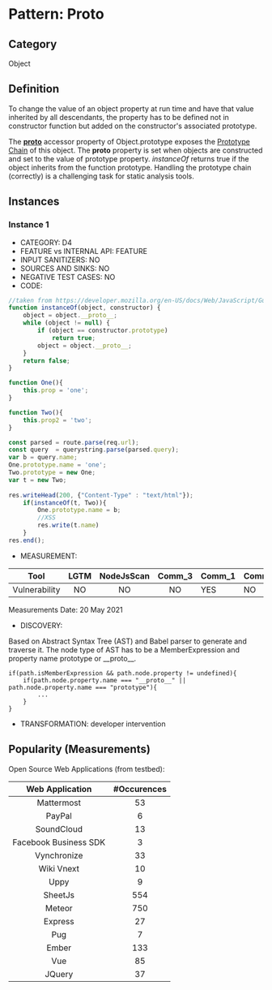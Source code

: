 # Pattern: Proto

## Category

Object

## Definition

To change the value of an object property at run time and have that value inherited by all descendants, the property has to be defined not in constructor function but added on the constructor's associated prototype.

The [__proto__](https://developer.mozilla.org/en-US/docs/Web/JavaScript/Reference/Global_Objects/Object/proto) accessor property of Object.prototype exposes the [Prototype Chain](https://developer.mozilla.org/en-US/docs/Web/JavaScript/Inheritance_and_the_prototype_chain) of this object. The __proto__ property is set when objects are constructed and set to the value of prototype property. _instanceOf_ returns true if the object inherits from the function prototype. Handling the prototype chain (correctly) is a challenging task for static analysis tools. 

## Instances

### Instance 1

- CATEGORY: D4
- FEATURE vs INTERNAL API: FEATURE
- INPUT SANITIZERS: NO
- SOURCES AND SINKS: NO
- NEGATIVE TEST CASES: NO
- CODE:

```javascript
//taken from https://developer.mozilla.org/en-US/docs/Web/JavaScript/Guide/Details_of_the_Object_Model
function instanceOf(object, constructor) {
    object = object.__proto__;
    while (object != null) {
        if (object == constructor.prototype)
            return true;
        object = object.__proto__;
    }
    return false;
}

function One(){
    this.prop = 'one';
}

function Two(){
    this.prop2 = 'two';
}

const parsed = route.parse(req.url);
const query  = querystring.parse(parsed.query);
var b = query.name;
One.prototype.name = 'one';
Two.prototype = new One;
var t = new Two;
        
res.writeHead(200, {"Content-Type" : "text/html"});
	if(instanceOf(t, Two)){
        One.prototype.name = b;
        //XSS
        res.write(t.name)
    }
res.end();
```
- MEASUREMENT:

|     Tool      | LGTM | NodeJsScan | Comm_3 | Comm_1 | Comm_2 | Vulnerable |
| :-----------: | :--: | :--------: | :------: | ------- | --------- | ---------- |
| Vulnerability | NO   |      NO    |    NO   |    YES  |   NO      |     YES     |
Measurements Date: 20 May 2021

- DISCOVERY:

Based on Abstract Syntax Tree (AST) and Babel parser to generate and traverse it. The node type of AST has to be a  MemberExpression and property name prototype or __proto\_\_.

```
if(path.isMemberExpression && path.node.property != undefined){
	if(path.node.property.name === "__proto__" || path.node.property.name === "prototype"){
		...
	}	
}    
```

- TRANSFORMATION:
developer intervention

## Popularity (Measurements)

Open Source Web Applications (from testbed):

|    Web Application    | #Occurences |
| :-------------------: | :---------: |
|      Mattermost       |     53      |
|        PayPal         |      6      |
|      SoundCloud       |     13      |
| Facebook Business SDK |      3      |
|      Vynchronize      |     33      |
|      Wiki Vnext       |     10      |
|         Uppy          |      9      |
|        SheetJs        |     554     |
|        Meteor         |     750     |
|        Express        |     27      |
|          Pug          |      7      |
|         Ember         |     133     |
|          Vue          |     85      |
|        JQuery         |     37      |





